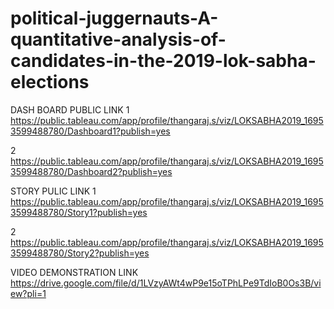 # political-juggernauts-A-quantitative-analysis-of-candidates-in-the-2019-lok-sabha-elections

DASH BOARD PUBLIC LINK
1  https://public.tableau.com/app/profile/thangaraj.s/viz/LOKSABHA2019_16953599488780/Dashboard1?publish=yes

2  https://public.tableau.com/app/profile/thangaraj.s/viz/LOKSABHA2019_16953599488780/Dashboard2?publish=yes

STORY PULIC LINK
1  https://public.tableau.com/app/profile/thangaraj.s/viz/LOKSABHA2019_16953599488780/Story1?publish=yes

2  https://public.tableau.com/app/profile/thangaraj.s/viz/LOKSABHA2019_16953599488780/Story2?publish=yes

VIDEO DEMONSTRATION LINK
https://drive.google.com/file/d/1LVzyAWt4wP9e15oTPhLPe9TdIoB0Os3B/view?pli=1
